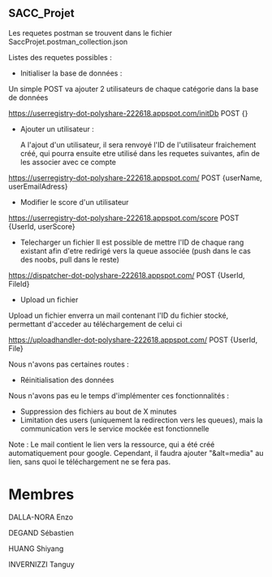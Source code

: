 ## SACC_Projet

Les requetes postman se trouvent dans le fichier SaccProjet.postman_collection.json

Listes des requetes possibles :

- Initialiser la base de données : 

Un simple POST va ajouter 2 utilisateurs de chaque catégorie dans la base de données

https://userregistry-dot-polyshare-222618.appspot.com/initDb
POST {}

- Ajouter un utilisateur :

  A l'ajout d'un utilisateur, il sera renvoyé l'ID de l'utilisateur fraichement créé, qui pourra ensuite etre utilisé dans les requetes suivantes, afin de les associer avec ce compte
  
https://userregistry-dot-polyshare-222618.appspot.com/
POST {userName, userEmailAdress}

- Modifier le score d'un utilisateur

https://userregistry-dot-polyshare-222618.appspot.com/score
POST {UserId, userScore}

- Telecharger un fichier
Il est possible de mettre l'ID de chaque rang existant afin d'etre redirigé vers la queue associée (push dans le cas des noobs, pull dans le reste)

https://dispatcher-dot-polyshare-222618.appspot.com/
POST {UserId, FileId}


- Upload un fichier

Upload un fichier enverra un mail contenant l'ID du fichier stocké, permettant d'acceder au téléchargement de celui ci

https://uploadhandler-dot-polyshare-222618.appspot.com/
POST {UserId, File}


Nous n'avons pas certaines routes :
  - Réinitialisation des données
  
Nous n'avons pas eu le temps d'implémenter ces fonctionnalités :
  - Suppression des fichiers au bout de X minutes
  - Limitation des users (uniquement la redirection vers les queues), mais la communication vers le service mockée est fonctionnelle

Note : 
Le mail contient le lien vers la ressource, qui a été créé automatiquement pour google. Cependant, il faudra ajouter "&alt=media" au lien, sans quoi le téléchargement ne se fera pas.

# Membres

DALLA-NORA Enzo

DEGAND Sébastien 

HUANG Shiyang 

INVERNIZZI Tanguy

